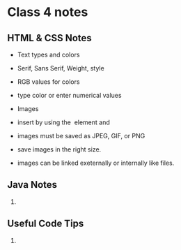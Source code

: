 # Class 4 notes

## HTML & CSS Notes 
- Text types and colors
 - Serif, Sans Serif, Weight, style
 - RGB values for colors
  - type color or enter numerical values 

- Images
- insert by using the <img> element and
- images must be saved as JPEG, GIF, or PNG
- save images in the right size.
- images can be linked exeternally or internally like files.
        
## Java Notes 
1. 


        
## Useful Code Tips
1. 